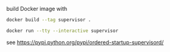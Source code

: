 build Docker image with

```bash
docker build --tag supervisor .
```

```bash
docker run --tty --interactive supervisor
```


see https://pypi.python.org/pypi/ordered-startup-supervisord/


